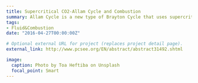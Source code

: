 ```yaml
---
title: Supercritical CO2-Allam Cycle and Combustion
summary: Allam Cycle is a new type of Brayton Cycle that uses supercritical CO2(sCO2)as working medium and is directly heated by combustion of gaseous fuel and pure oxygen.
tags:
- Fluid&Combustion
date: "2016-04-27T00:00:00Z"

# Optional external URL for project (replaces project detail page).
external_link: http://www.pcsee.org/EN/abstract/abstract31492.shtml

image:
  caption: Photo by Toa Heftiba on Unsplash
  focal_point: Smart
---
```

